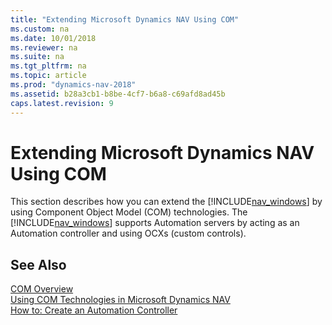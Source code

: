 ```yaml
---
title: "Extending Microsoft Dynamics NAV Using COM"
ms.custom: na
ms.date: 10/01/2018
ms.reviewer: na
ms.suite: na
ms.tgt_pltfrm: na
ms.topic: article
ms.prod: "dynamics-nav-2018"
ms.assetid: b28a3cb1-b8be-4cf7-b6a8-c69afd8ad45b
caps.latest.revision: 9
---
```

# Extending Microsoft Dynamics NAV Using COM
This section describes how you can extend the [!INCLUDE[nav_windows](includes/nav_windows_md.md)] by using Component Object Model \(COM\) technologies. The [!INCLUDE[nav_windows](includes/nav_windows_md.md)] supports Automation servers by acting as an Automation controller and using OCXs \(custom controls\).  
  
## See Also  
 [COM Overview](COM-Overview.md)   
 [Using COM Technologies in Microsoft Dynamics NAV](Using-COM-Technologies-in-Microsoft-Dynamics-NAV.md)   
 [How to: Create an Automation Controller](How-to--Create-an-Automation-Controller.md)
